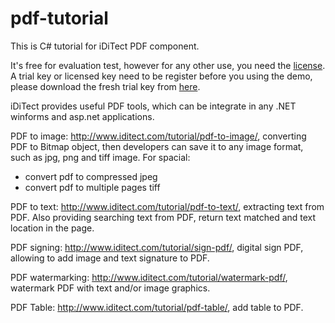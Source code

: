 # pdf-tutorial
This is C# tutorial for iDiTect PDF component.

It's free for evaluation test, however for any other use, you need the <a href="http://www.iditect.com/pricing.html">license</a>. A trial key or licensed key need to be register before you using the demo, please download the fresh trial key from <a href="http://www.iditect.com/download/iDiTect.PDF.Trial.zip">here</a>.

iDiTect provides useful PDF tools, which can be integrate in any .NET winforms and asp.net applications.

PDF to image: http://www.iditect.com/tutorial/pdf-to-image/, converting PDF to Bitmap object, then developers can save it to any image format, such as jpg, png and tiff image. For spacial:
<ul>
<li>convert pdf to compressed jpeg</li>
<li>convert pdf to multiple pages tiff</li>
</ul>

PDF to text: http://www.iditect.com/tutorial/pdf-to-text/, extracting text from PDF. Also providing searching text from PDF, return text matched and text location in the page.

PDF signing: http://www.iditect.com/tutorial/sign-pdf/, digital sign PDF, allowing to add image and text signature to PDF.

PDF watermarking: http://www.iditect.com/tutorial/watermark-pdf/, watermark PDF with text and/or image graphics.

PDF Table: http://www.iditect.com/tutorial/pdf-table/, add table to PDF.
